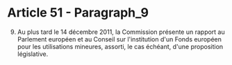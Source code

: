 # Article 51 - Paragraph_9

9. Au plus tard le 14 décembre 2011, la Commission présente un rapport au Parlement européen et au Conseil sur l'institution d'un Fonds européen pour les utilisations mineures, assorti, le cas échéant, d'une proposition législative.